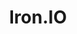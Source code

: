 ---
blog: https://blog.iron.io/
codehost: https://github.com/iron-io
images:
- ironio-ar21.svg
- ironio-icon.svg
logohandle: ironio
sort: ironio
title: Iron.IO
twitter: https://x.com/getiron
website: https://www.iron.io/
---